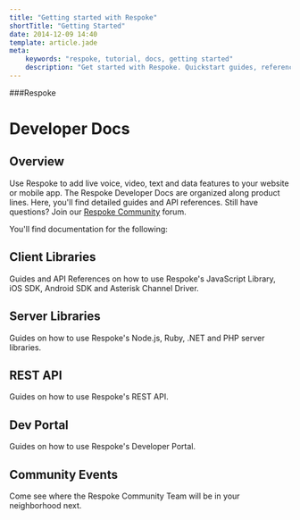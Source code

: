 ```yaml
---
title: "Getting started with Respoke"
shortTitle: "Getting Started"
date: 2014-12-09 14:40
template: article.jade
meta:
    keywords: "respoke, tutorial, docs, getting started"
    description: "Get started with Respoke. Quickstart guides, reference documentation, and FAQs for developers. REST | Javascript"
---
```



###Respoke
# Developer Docs

## Overview

Use Respoke to add live voice, video, text and data features to your website or mobile app. The Respoke Developer Docs are organized along product lines. Here, you'll find detailed guides and API references. Still have questions? Join our [Respoke Community](http://community.respoke.io/) forum.

You'll find documentation for the following:

## Client Libraries

Guides and API References on how to use Respoke's JavaScript Library, iOS SDK, Android SDK and Asterisk Channel Driver.

## Server Libraries

Guides on how to use Respoke's Node.js, Ruby, .NET and PHP server libraries.

## REST API

Guides on how to use Respoke's REST API.

## Dev Portal

Guides on how to use Respoke's Developer Portal.


## Community Events

Come see where the Respoke Community Team will be in your neighborhood next.
